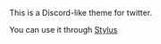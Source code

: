 This is a Discord-like theme for twitter.

You can use it through [Stylus](https://addons.mozilla.org/en-GB/firefox/addon/styl-us/?utm_source=addons.mozilla.org&utm_medium=referral&utm_content=search)